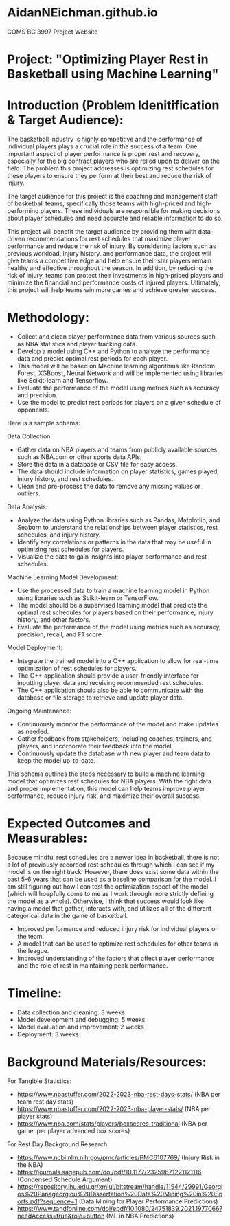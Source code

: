 # AidanNEichman.github.io
COMS BC 3997 Project Website

# Project: "Optimizing Player Rest in Basketball using Machine Learning"

# Introduction (Problem Idenitification & Target Audience): 
The basketball industry is highly competitive and the performance of individual players plays a crucial role in the success of a team. One important aspect of player performance is proper rest and recovery, especially for the big contract players who are relied upon to deliver on the field. The problem this project addresses is optimizing rest schedules for these players to ensure they perform at their best and reduce the risk of injury.

The target audience for this project is the coaching and management staff of basketball teams, specifically those teams with high-priced and high-performing players. These individuals are responsible for making decisions about player schedules and need accurate and reliable information to do so.

This project will benefit the target audience by providing them with data-driven recommendations for rest schedules that maximize player performance and reduce the risk of injury. By considering factors such as previous workload, injury history, and performance data, the project will give teams a competitive edge and help ensure their star players remain healthy and effective throughout the season. In addition, by reducing the risk of injury, teams can protect their investments in high-priced players and minimize the financial and performance costs of injured players. Ultimately, this project will help teams win more games and achieve greater success.

# Methodology:
- Collect and clean player performance data from various sources such as NBA
  statistics and player tracking data.
- Develop a model using C++ and Python to analyze the performance data and
  predict optimal rest periods for each player.
- This model will be based on Machine learning algorithms like Random Forest,
  XGBoost, Neural Network and will be implemented using libraries like
Scikit-learn and Tensorflow.
- Evaluate the performance of the model using metrics such as accuracy and
  precision.
- Use the model to predict rest periods for players on a given schedule of
opponents.


Here is a sample schema:

Data Collection:
 - Gather data on NBA players and teams from publicly available sources such as NBA.com or other sports data APIs.
 - Store the data in a database or CSV file for easy access.
 - The data should include information on player statistics, games played, injury history, and rest schedules.
 - Clean and pre-process the data to remove any missing values or outliers.
 
Data Analysis:
 - Analyze the data using Python libraries such as Pandas, Matplotlib, and Seaborn to understand the relationships between player statistics, rest schedules, and injury history.
 - Identify any correlations or patterns in the data that may be useful in optimizing rest schedules for players.
 - Visualize the data to gain insights into player performance and rest schedules.
 
Machine Learning Model Development:
 - Use the processed data to train a machine learning model in Python using libraries such as Scikit-learn or TensorFlow.
 - The model should be a supervised learning model that predicts the optimal rest schedules for players based on their performance, injury history, and other factors.
 - Evaluate the performance of the model using metrics such as accuracy, precision, recall, and F1 score.
 
Model Deployment:
 - Integrate the trained model into a C++ application to allow for real-time optimization of rest schedules for players.
 - The C++ application should provide a user-friendly interface for inputting player data and receiving recommended rest schedules.
 - The C++ application should also be able to communicate with the database or file storage to retrieve and update player data.
 
Ongoing Maintenance:
 - Continuously monitor the performance of the model and make updates as needed.
 - Gather feedback from stakeholders, including coaches, trainers, and players, and incorporate their feedback into the model.
 - Continuously update the database with new player and team data to keep the model up-to-date.

This schema outlines the steps necessary to build a machine learning model that optimizes rest schedules for NBA players. With the right data and proper implementation, this model can help teams improve player performance, reduce injury risk, and maximize their overall success.

# Expected Outcomes and Measurables:
Because mindful rest schedules are a newer idea in basketball, there is not a lot of previously-recorded rest schedules through which I can see if my model is on the right track. However, there does exist some data within the past 5-6 years that can be used as a baseline comparison for the model. I am still figuring out how I can test the optimization aspect of the model (which will hoepfully come to me as I work through more strictly defining the model as a whole). Otherwise, I think that success would look like having a model that gather, interacts with, and utilizes all of the different categorical data in the game of basketball.

- Improved performance and reduced injury risk for individual players on the
  team.
- A model that can be used to optimize rest schedules for other teams in the
  league.
- Improved understanding of the factors that affect player performance and the
  role of rest in maintaining peak performance.

# Timeline:

- Data collection and cleaning: 3 weeks
- Model development and debugging: 5 weeks
- Model evaluation and improvement: 2 weeks
- Deployment: 3 weeks

# Background Materials/Resources:
For Tangible Statistics:
- https://www.nbastuffer.com/2022-2023-nba-rest-days-stats/ (NBA per team rest day stats)
- https://www.nbastuffer.com/2022-2023-nba-player-stats/ (NBA per player stats)
- https://www.nba.com/stats/players/boxscores-traditional (NBA per game, per player advanced box scores)

For Rest Day Background Research:
- https://www.ncbi.nlm.nih.gov/pmc/articles/PMC6107769/ (Injury Risk in the NBA)
- https://journals.sagepub.com/doi/pdf/10.1177/23259671221121116 (Condensed Schedule Argument)
- https://repository.ihu.edu.gr/xmlui/bitstream/handle/11544/29991/Georgios%20Papageorgiou%20Dissertation%20Data%20Mining%20in%20Sports.pdf?sequence=1 (Data Mining for Player Performance Predictions)
- https://www.tandfonline.com/doi/epdf/10.1080/24751839.2021.1977066?needAccess=true&role=button (ML in NBA Predictions)
